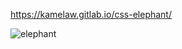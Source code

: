 https://kamelaw.gitlab.io/css-elephant/



![elephant](https://user-images.githubusercontent.com/24884380/161321509-b9e05ead-a0ce-4488-948d-7cb98644d46c.jpeg)
